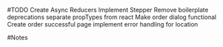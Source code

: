 #TODO
Create Async Reducers
Implement Stepper
Remove boilerplate deprecations
separate propTypes from react
Make order dialog functional
Create order successful page
implement error handling for location

#Notes
